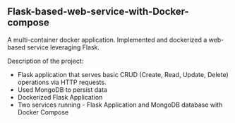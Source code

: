 ## Flask-based-web-service-with-Docker-compose
A multi-container docker application. Implemented and dockerized a web-based service leveraging Flask.

Description of the project:

- Flask application that serves basic CRUD (Create, Read, Update, Delete) operations via HTTP requests. 
- Used MongoDB to persist data
- Dockerized Flask Application
- Two services running - Flask Application and MongoDB database with Docker Compose

